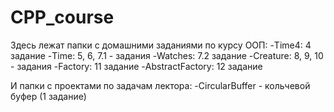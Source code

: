 # CPP_course

Здесь лежат папки с домашними заданиями по курсу ООП:
-Time4: 4 задание
-Time: 5, 6, 7.1 - задания
-Watches: 7.2 задание
-Creature: 8, 9, 10 - задания
-Factory: 11 задание
-AbstractFactory: 12 задание

И папки с проектами по задачам лектора:
-CircularBuffer - кольчевой буфер (1 задание)

